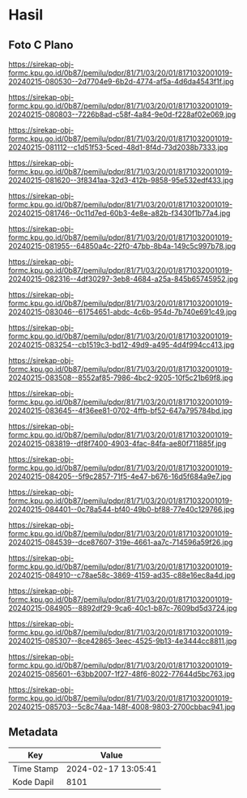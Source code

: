 # Hasil

## Foto C Plano

https://sirekap-obj-formc.kpu.go.id/0b87/pemilu/pdpr/81/71/03/20/01/8171032001019-20240215-080530--2d7704e9-6b2d-4774-af5a-4d6da4543f1f.jpg

https://sirekap-obj-formc.kpu.go.id/0b87/pemilu/pdpr/81/71/03/20/01/8171032001019-20240215-080803--7226b8ad-c58f-4a84-9e0d-f228af02e069.jpg

https://sirekap-obj-formc.kpu.go.id/0b87/pemilu/pdpr/81/71/03/20/01/8171032001019-20240215-081112--c1d51f53-5ced-48d1-8f4d-73d2038b7333.jpg

https://sirekap-obj-formc.kpu.go.id/0b87/pemilu/pdpr/81/71/03/20/01/8171032001019-20240215-081620--3f8341aa-32d3-412b-9858-95e532edf433.jpg

https://sirekap-obj-formc.kpu.go.id/0b87/pemilu/pdpr/81/71/03/20/01/8171032001019-20240215-081746--0c11d7ed-60b3-4e8e-a82b-f3430f1b77a4.jpg

https://sirekap-obj-formc.kpu.go.id/0b87/pemilu/pdpr/81/71/03/20/01/8171032001019-20240215-081955--64850a4c-22f0-47bb-8b4a-149c5c997b78.jpg

https://sirekap-obj-formc.kpu.go.id/0b87/pemilu/pdpr/81/71/03/20/01/8171032001019-20240215-082316--4df30297-3eb8-4684-a25a-845b65745952.jpg

https://sirekap-obj-formc.kpu.go.id/0b87/pemilu/pdpr/81/71/03/20/01/8171032001019-20240215-083046--61754651-abdc-4c6b-954d-7b740e691c49.jpg

https://sirekap-obj-formc.kpu.go.id/0b87/pemilu/pdpr/81/71/03/20/01/8171032001019-20240215-083254--cb1519c3-bd12-49d9-a495-4d4f994cc413.jpg

https://sirekap-obj-formc.kpu.go.id/0b87/pemilu/pdpr/81/71/03/20/01/8171032001019-20240215-083508--8552af85-7986-4bc2-9205-10f5c21b69f8.jpg

https://sirekap-obj-formc.kpu.go.id/0b87/pemilu/pdpr/81/71/03/20/01/8171032001019-20240215-083645--4f36ee81-0702-4ffb-bf52-647a795784bd.jpg

https://sirekap-obj-formc.kpu.go.id/0b87/pemilu/pdpr/81/71/03/20/01/8171032001019-20240215-083819--df8f7400-4903-4fac-84fa-ae80f711885f.jpg

https://sirekap-obj-formc.kpu.go.id/0b87/pemilu/pdpr/81/71/03/20/01/8171032001019-20240215-084205--5f9c2857-71f5-4e47-b676-16d5f684a9e7.jpg

https://sirekap-obj-formc.kpu.go.id/0b87/pemilu/pdpr/81/71/03/20/01/8171032001019-20240215-084401--0c78a544-bf40-49b0-bf88-77e40c129766.jpg

https://sirekap-obj-formc.kpu.go.id/0b87/pemilu/pdpr/81/71/03/20/01/8171032001019-20240215-084539--dce87607-319e-4661-aa7c-714596a59f26.jpg

https://sirekap-obj-formc.kpu.go.id/0b87/pemilu/pdpr/81/71/03/20/01/8171032001019-20240215-084910--c78ae58c-3869-4159-ad35-c88e16ec8a4d.jpg

https://sirekap-obj-formc.kpu.go.id/0b87/pemilu/pdpr/81/71/03/20/01/8171032001019-20240215-084905--8892df29-9ca6-40c1-b87c-7609bd5d3724.jpg

https://sirekap-obj-formc.kpu.go.id/0b87/pemilu/pdpr/81/71/03/20/01/8171032001019-20240215-085307--8ce42865-3eec-4525-9b13-4e3444cc8811.jpg

https://sirekap-obj-formc.kpu.go.id/0b87/pemilu/pdpr/81/71/03/20/01/8171032001019-20240215-085601--63bb2007-1f27-48f6-8022-77644d5bc763.jpg

https://sirekap-obj-formc.kpu.go.id/0b87/pemilu/pdpr/81/71/03/20/01/8171032001019-20240215-085703--5c8c74aa-148f-4008-9803-2700cbbac941.jpg


## Metadata

| Key        | Value               |
| ---------- | ------------------- |
| Time Stamp | 2024-02-17 13:05:41 |
| Kode Dapil | 8101                |



